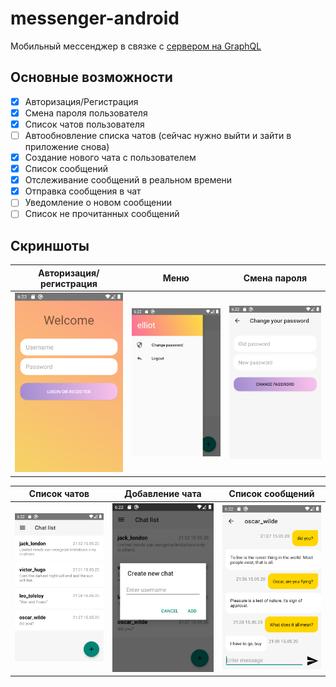 # messenger-android

Мобильный мессенджер в связке с [сервером на GraphQL](https://github.com/vettich/messenger-server)

## Основные возможности

- [x] Авторизация/Регистрация
- [x] Смена пароля пользователя
- [x] Список чатов пользователя
- [ ] Автообновление списка чатов (сейчас нужно выйти и зайти в приложение снова)
- [x] Создание нового чата с пользователем
- [x] Список сообщений
- [x] Отслеживание сообщений в реальном времени
- [x] Отправка сообщения в чат
- [ ] Уведомление о новом сообщении
- [ ] Список не прочитанных сообщений

## Скриншоты

Авторизация/регистрация | Меню | Смена пароля
--- | --- | ---
![](screenshots/01-login.png) | ![](screenshots/02-drawer.png) | ![](screenshots/06-change-password.png)

Список чатов | Добавление чата | Список сообщений
--- | --- | ---
![](screenshots/03-chat-list.png) | ![](screenshots/04-add-chat.png) | ![](screenshots/05-messages.png)
